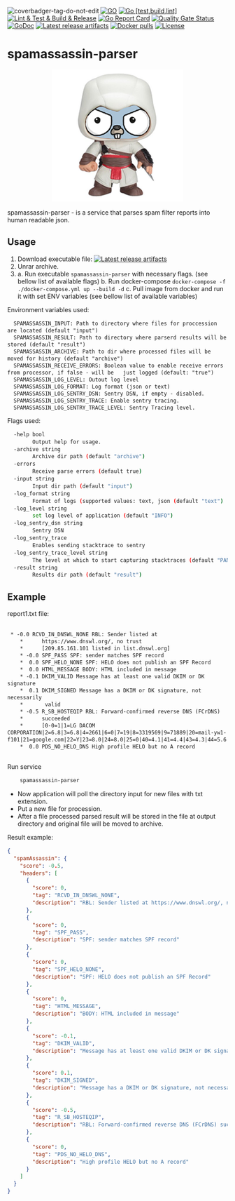 ![coverbadger-tag-do-not-edit](https://img.shields.io/badge/coverage-80.47%25-brightgreen?longCache=true&style=flat)
[![GO](https://img.shields.io/github/go-mod/go-version/oleg-balunenko/spamassassin-parser)](https://golang.org/doc/devel/release.html)
[![Go [test,build,lint]](https://github.com/obalunenko/spamassassin-parser/actions/workflows/test-build.yml/badge.svg)](https://github.com/obalunenko/spamassassin-parser/actions/workflows/test-build.yml)
[![Lint & Test & Build & Release](https://github.com/obalunenko/spamassassin-parser/actions/workflows/release.yml/badge.svg)](https://github.com/obalunenko/spamassassin-parser/actions/workflows/release.yml)
[![Go Report Card](https://goreportcard.com/badge/github.com/obalunenko/spamassassin-parser)](https://goreportcard.com/report/github.com/obalunenko/spamassassin-parser)
[![Quality Gate Status](https://sonarcloud.io/api/project_badges/measure?project=obalunenko_spamassassin-parser&metric=alert_status)](https://sonarcloud.io/dashboard?id=oleg-balunenko_spamassassin-parser)
[![GoDoc](https://godoc.org/github.com/obalunenko/spamassassin-parser?status.svg)](https://godoc.org/github.com/obalunenko/spamassassin-parser)
[![Latest release artifacts](https://img.shields.io/github/v/release/obalunenko/spamassassin-parser)](https://github.com/obalunenko/spamassassin-parser/releases/latest)
[![Docker pulls](https://img.shields.io/docker/pulls/olegbalunenko/spamassassin-parser)](https://hub.docker.com/r/olegbalunenko/spamassassin-parser)
[![License](https://img.shields.io/github/license/obalunenko/spamassassin-parser)](/LICENSE)

# spamassassin-parser

<p align="center">
  <img src="https://github.com/obalunenko/spamassassin-parser/blob/master/.github/images/assassingopher.png" alt="" width="300">
  <br>
</p>

spamassassin-parser - is a service that parses spam filter reports into human readable json.

## Usage

1. Download executable file: [![Latest release artifacts](https://img.shields.io/github/v/release/obalunenko/spamassassin-parser)](https://github.com/obalunenko/spamassassin-parser/releases/latest)
2. Unrar archive.
3. a. Run executable `spamassassin-parser` with necessary flags. (see bellow list of available flags)
   b. Run docker-compose `docker-compose -f ./docker-compose.yml up --build -d`
   c. Pull image from docker and run it with set ENV variables (see bellow list of available variables)

Environment variables used:

```env
  SPAMASSASSIN_INPUT: Path to directory where files for proccession are located (default "input")
  SPAMASSASSIN_RESULT: Path to directory where parserd results will be stored (default "result")
  SPAMASSASSIN_ARCHIVE: Path to dir where processed files will be moved for history (default "archive")
  SPAMASSASSIN_RECEIVE_ERRORS: Boolean value to enable receive errors from processor, if false - will be   just logged (default: "true")
  SPAMASSASSIN_LOG_LEVEL: Outout log level
  SPAMASSASSIN_LOG_FORMAT: Log format (json or text)
  SPAMASSASSIN_LOG_SENTRY_DSN: Sentry DSN, if empty - disabled.
  SPAMASSASSIN_LOG_SENTRY_TRACE: Enable sentry tracing.
  SPAMASSASSIN_LOG_SENTRY_TRACE_LEVEL: Sentry Tracing level.
```

Flags used:

```bash
  -help bool
        Output help for usage.
  -archive string
    	Archive dir path (default "archive")
  -errors
    	Receive parse errors (default true)
  -input string
    	Input dir path (default "input")
  -log_format string
    	Format of logs (supported values: text, json (default "text")
  -log_level string
    	set log level of application (default "INFO")
  -log_sentry_dsn string
    	Sentry DSN
  -log_sentry_trace
    	Enables sending stacktrace to sentry
  -log_sentry_trace_level string
    	The level at which to start capturing stacktraces (default "PANIC")
  -result string
    	Results dir path (default "result")
```

## Example

report1.txt file:

```text

 * -0.0 RCVD_IN_DNSWL_NONE RBL: Sender listed at
    *      https://www.dnswl.org/, no trust
    *      [209.85.161.101 listed in list.dnswl.org]
    * -0.0 SPF_PASS SPF: sender matches SPF record
    *  0.0 SPF_HELO_NONE SPF: HELO does not publish an SPF Record
    *  0.0 HTML_MESSAGE BODY: HTML included in message
    * -0.1 DKIM_VALID Message has at least one valid DKIM or DK signature
    *  0.1 DKIM_SIGNED Message has a DKIM or DK signature, not necessarily
    *       valid
    * -0.5 R_SB_HOSTEQIP RBL: Forward-confirmed reverse DNS (FCrDNS)
    *      succeeded
    *      [0-0=1|1=LG DACOM CORPORATION|2=6.8|3=6.8|4=2661|6=0|7=19|8=3319569|9=71889|20=mail-yw1-f101|21=google.com|22=Y|23=8.0|24=8.0|25=0|40=4.1|41=4.4|43=4.3|44=5.6|45=N|46=18|48=24|53=US|54=-97.822|55=37.751|56=1000|57=1571272183]
    *  0.0 PDS_NO_HELO_DNS High profile HELO but no A record
    
```

Run service

```bash
    spamassassin-parser
```

- Now application will poll the directory input for new files with txt extension.
- Put a new file for procession.
- After a file processed parsed result will be stored in the file at output directory and original file will be moved to archive.

Result example:

```json
{
  "spamAssassin": {
    "score": -0.5,
    "headers": [
      {
        "score": 0,
        "tag": "RCVD_IN_DNSWL_NONE",
        "description": "RBL: Sender listed at https://www.dnswl.org/, no trust [209.85.161.101 listed in list.dnswl.org]"
      },
      {
        "score": 0,
        "tag": "SPF_PASS",
        "description": "SPF: sender matches SPF record"
      },
      {
        "score": 0,
        "tag": "SPF_HELO_NONE",
        "description": "SPF: HELO does not publish an SPF Record"
      },
      {
        "score": 0,
        "tag": "HTML_MESSAGE",
        "description": "BODY: HTML included in message"
      },
      {
        "score": -0.1,
        "tag": "DKIM_VALID",
        "description": "Message has at least one valid DKIM or DK signature"
      },
      {
        "score": 0.1,
        "tag": "DKIM_SIGNED",
        "description": "Message has a DKIM or DK signature, not necessarily valid"
      },
      {
        "score": -0.5,
        "tag": "R_SB_HOSTEQIP",
        "description": "RBL: Forward-confirmed reverse DNS (FCrDNS) succeeded [0-0=1|1=LG DACOM CORPORATION|2=6.8|3=6.8|4=2661|6=0|7=19|8=3319569|9=71889|20=mail-yw1-f101|21=google.com|22=Y|23=8.0|24=8.0|25=0|40=4.1|41=4.4|43=4.3|44=5.6|45=N|46=18|48=24|53=US|54=-97.822|55=37.751|56=1000|57=1571272183]"
      },
      {
        "score": 0,
        "tag": "PDS_NO_HELO_DNS",
        "description": "High profile HELO but no A record"
      }
    ]
  }
}
```
